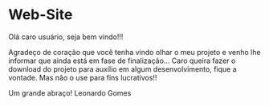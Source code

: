 # Web-Site
Olá caro usuário, seja bem vindo!!!

Agradeço de coração que você tenha vindo olhar o meu projeto e venho lhe informar que ainda está em fase de finalização...
Caro queira fazer o download do projeto para auxílio em algum desenvolvimento, fique a vontade. Mas não o use para fins lucrativos!!

Um grande abraço!
Leonardo Gomes
